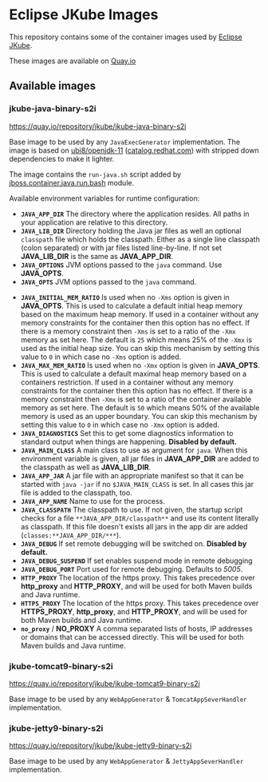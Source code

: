 # Eclipse JKube Images

This repository contains some of the container images used by [Eclipse JKube](https://github.com/eclipse/jkube).

These images are available on [Quay.io](https://quay.io/organization/jkube)

## Available images

### jkube-java-binary-s2i

https://quay.io/repository/jkube/jkube-java-binary-s2i

Base image to be used by any `JavaExecGenerator` implementation. The image is based on
[ubi8/openjdk-11](https://github.com/jboss-container-images/openjdk/blob/d5ed2f4e811861ab921a33004da37de13f67f0ba/ubi8-openjdk-11.yaml#L6)
([catalog.redhat.com](https://catalog.redhat.com/software/containers/detail/5dd6a4b45a13461646f677f4?container-tabs=overview))
with stripped down dependencies to make it lighter.

The image contains the `run-java.sh` script added by
[jboss.container.java.run.bash](https://github.com/jboss-openshift/cct_module/blob/d6beef5d576459fcc80358f09f2ab20886dad0df/jboss/container/java/run/bash/module.yaml#L2)
module.

Available environment variables for runtime configuration:
- **`JAVA_APP_DIR`** The directory where the application resides. All paths in your application are relative to this
  directory.
- **`JAVA_LIB_DIR`** Directory holding the Java jar files as well an optional `classpath` file which holds the classpath.
  Either as a single line classpath (colon separated) or with jar files listed line-by-line. If not set **JAVA_LIB_DIR**
  is the same as **JAVA_APP_DIR**.
- **`JAVA_OPTIONS`** JVM options passed to the `java` command.  Use **JAVA_OPTS**.
- **`JAVA_OPTS`** JVM options passed to the `java` command.
* **`JAVA_INITIAL_MEM_RATIO`** Is used when no `-Xms` option is given in **JAVA_OPTS**. This is used to calculate a default
  initial heap memory based on the maximum heap memory. If used in a container without any memory constraints for the
  container then this option has no effect. If there is a memory constraint then `-Xms` is set to a ratio of the `-Xmx`
  memory as set here. The default is `25` which means 25% of the `-Xmx` is used as the initial heap size. You can skip
  this mechanism by setting this value to `0` in which case no `-Xms` option is added.
* **`JAVA_MAX_MEM_RATIO`** Is used when no `-Xmx` option is given in **JAVA_OPTS**. This is used to calculate a default
  maximal heap memory based on a containers restriction. If used in a container without any memory constraints for the
  container then this option has no effect. If there is a memory constraint then `-Xmx` is set to a ratio of the
  container available memory as set here. The default is `50` which means 50% of the available memory is used as an upper
  boundary. You can skip this mechanism by setting this value to `0` in which case no `-Xmx` option is added.
* **`JAVA_DIAGNOSTICS`** Set this to get some diagnostics information to standard output when things are happening.
  **Disabled by default.**
* **`JAVA_MAIN_CLASS`** A main class to use as argument for `java`. When this environment variable is given, all jar
  files in **JAVA_APP_DIR** are added to the classpath as well as **JAVA_LIB_DIR**.
* **`JAVA_APP_JAR`** A jar file with an appropriate manifest so that it can be started with `java -jar` if no
  `$JAVA_MAIN_CLASS` is set. In all cases this jar file is added to the classpath, too.
* **`JAVA_APP_NAME`** Name to use for the process.
* **`JAVA_CLASSPATH`** The classpath to use. If not given, the startup script checks for a file
  `**JAVA_APP_DIR/classpath**` and use its content literally as classpath. If this file doesn't exists all jars in the
  app dir are added (`classes:**JAVA_APP_DIR/***`).
* **`JAVA_DEBUG`** If set remote debugging will be switched on. **Disabled by default.**
* **`JAVA_DEBUG_SUSPEND`** If set enables suspend mode in remote debugging
* **`JAVA_DEBUG_PORT`** Port used for remote debugging. Defaults to *5005*.
* **`HTTP_PROXY`** The location of the https proxy. This takes precedence over **http_proxy** and **HTTP_PROXY**, and
  will be used for both Maven builds and Java runtime.
* **`HTTPS_PROXY`** The location of the https proxy. This takes precedence over **HTTPS_PROXY**, **http_proxy**, and
  **HTTP_PROXY**, and will be used for both Maven builds and Java runtime.
* **`no_proxy`** / **NO_PROXY** A comma separated lists of hosts, IP addresses or domains that can be accessed directly.
  This will be used for both Maven builds and Java runtime.

### jkube-tomcat9-binary-s2i

https://quay.io/repository/jkube/jkube-tomcat9-binary-s2i

Base image to be used by any `WebAppGenerator` & `TomcatAppSeverHandler` implementation.

### jkube-jetty9-binary-s2i

https://quay.io/repository/jkube/jkube-jetty9-binary-s2i

Base image to be used by any `WebAppGenerator` & `JettyAppSeverHandler` implementation.